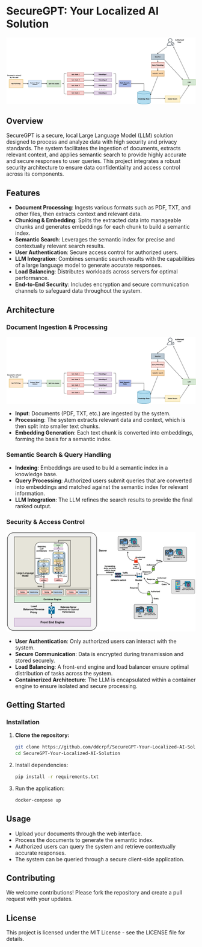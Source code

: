 # SecureGPT: Your Localized AI Solution

![System Architecture](./SihLLMEmbedding.jpg)

## Overview

SecureGPT is a secure, local Large Language Model (LLM) solution designed to process and analyze data with high security and privacy standards. The system facilitates the ingestion of documents, extracts relevant context, and applies semantic search to provide highly accurate and secure responses to user queries. This project integrates a robust security architecture to ensure data confidentiality and access control across its components.

## Features

- **Document Processing**: Ingests various formats such as PDF, TXT, and other files, then extracts context and relevant data.
- **Chunking & Embedding**: Splits the extracted data into manageable chunks and generates embeddings for each chunk to build a semantic index.
- **Semantic Search**: Leverages the semantic index for precise and contextually relevant search results.
- **User Authentication**: Secure access control for authorized users.
- **LLM Integration**: Combines semantic search results with the capabilities of a large language model to generate accurate responses.
- **Load Balancing**: Distributes workloads across servers for optimal performance.
- **End-to-End Security**: Includes encryption and secure communication channels to safeguard data throughout the system.

## Architecture

### Document Ingestion & Processing
![System Architecture](./SihLLMEmbedding.jpg)

- **Input**: Documents (PDF, TXT, etc.) are ingested by the system.
- **Processing**: The system extracts relevant data and context, which is then split into smaller text chunks.
- **Embedding Generation**: Each text chunk is converted into embeddings, forming the basis for a semantic index.
  
### Semantic Search & Query Handling
- **Indexing**: Embeddings are used to build a semantic index in a knowledge base.
- **Query Processing**: Authorized users submit queries that are converted into embeddings and matched against the semantic index for relevant information.
- **LLM Integration**: The LLM refines the search results to provide the final ranked output.

### Security & Access Control
![Security Architecture](./UntitledDiagram.drawio.png)

- **User Authentication**: Only authorized users can interact with the system.
- **Secure Communication**: Data is encrypted during transmission and stored securely.
- **Load Balancing**: A front-end engine and load balancer ensure optimal distribution of tasks across the system.
- **Containerized Architecture**: The LLM is encapsulated within a container engine to ensure isolated and secure processing.

## Getting Started


### Installation
1. **Clone the repository:**
   ```bash
   git clone https://github.com/ddcrpf/SecureGPT-Your-Localized-AI-Solution.git
   cd SecureGPT-Your-Localized-AI-Solution

2. Install dependencies:
    ```bash
    pip install -r requirements.txt
    ```
3. Run the application:
    ```bash
    docker-compose up
    ```

## Usage
- Upload your documents through the web interface.
- Process the documents to generate the semantic index.
- Authorized users can query the system and retrieve contextually accurate responses.
- The system can be queried through a secure client-side application.

## Contributing
We welcome contributions! Please fork the repository and create a pull request with your updates.

## License
This project is licensed under the MIT License - see the LICENSE file for details.
